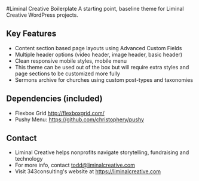 #Liminal Creative Boilerplate 
A starting point, baseline theme for Liminal Creative WordPress projects.

## Key Features
- Content section based page layouts using Advanced Custom Fields
- Multiple header options (video header, image header, basic header)
- Clean responsive mobile styles, mobile menu 
- This theme can be used out of the box but will require extra styles and page sections to be customized more fully 
- Sermons archive for churches using custom post-types and taxonomies

## Dependencies (included)
- Flexbox Grid http://flexboxgrid.com/
- Pushy Menu: https://github.com/christophery/pushy

## Contact
- Liminal Creative helps nonprofits navigate storytelling, fundraising and technology
- For more info, contact todd@liminalcreative.com 
- Visit 343consulting's website at https://liminalcreative.com
